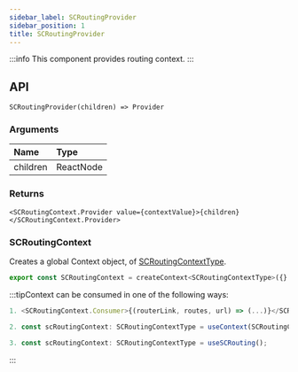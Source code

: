 ```yaml
---
sidebar_label: SCRoutingProvider
sidebar_position: 1
title: SCRoutingProvider
---
```


:::info
This component provides routing context.
:::


## API

`SCRoutingProvider(children) => Provider`
### Arguments

| Name | Type |
| :------ | :------ |
| children | ReactNode |

### Returns

```JSX
<SCRoutingContext.Provider value={contextValue}>{children}</SCRoutingContext.Provider>
```

### SCRoutingContext

Creates a global Context object, of [SCRoutingContextType](../Types/context/#scroutingcontexttype).


```jsx 
export const SCRoutingContext = createContext<SCRoutingContextType>({} as SCRoutingContextType);
```

:::tipContext can be consumed in one of the following ways:


```jsx
1. <SCRoutingContext.Consumer>{(routerLink, routes, url) => (...)}</SCRoutingContext.Consumer>
```
```jsx
2. const scRoutingContext: SCRoutingContextType = useContext(SCRoutingContext);
```
```jsx
3. const scRoutingContext: SCRoutingContextType = useSCRouting();
````

:::


